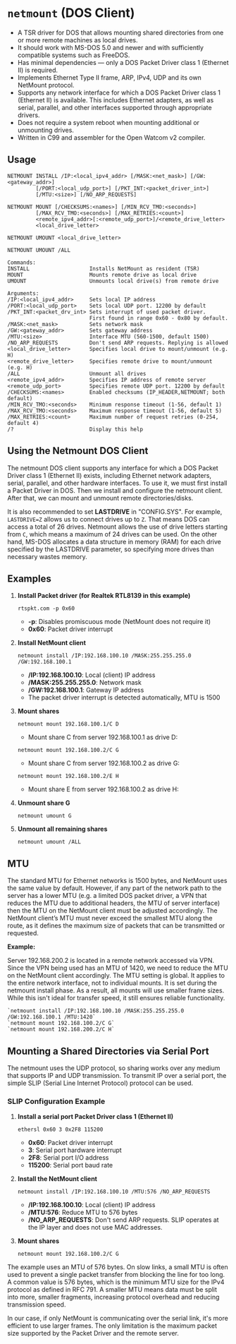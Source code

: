 # `netmount` (DOS Client)

- A TSR driver for DOS that allows mounting shared directories from one or more remote machines as local drives.
- It should work with MS-DOS 5.0 and newer and with sufficiently compatible systems such as FreeDOS.
- Has minimal dependencies — only a DOS Packet Driver class 1 (Ethernet II) is required.
- Implements Ethernet Type II frame, ARP, IPv4, UDP and its own NetMount protocol.
- Supports any network interface for which a DOS Packet Driver class 1 (Ethernet II) is available.
  This includes Ethernet adapters, as well as serial, parallel, and other interfaces supported through
  appropriate drivers.
- Does not require a system reboot when mounting additional or unmounting drives.
- Written in C99 and assembler for the Open Watcom v2 compiler.

## Usage
```
NETMOUNT INSTALL /IP:<local_ipv4_addr> [/MASK:<net_mask>] [/GW:<gateway_addr>]
         [/PORT:<local_udp_port>] [/PKT_INT:<packet_driver_int>]
         [/MTU:<size>] [/NO_ARP_REQUESTS]

NETMOUNT MOUNT [/CHECKSUMS:<names>] [/MIN_RCV_TMO:<seconds>]
         [/MAX_RCV_TMO:<seconds>] [/MAX_RETRIES:<count>]
         <remote_ipv4_addr>[:<remote_udp_port>]/<remote_drive_letter>
         <local_drive_letter>

NETMOUNT UMOUNT <local_drive_letter>

NETMOUNT UMOUNT /ALL

Commands:
INSTALL                   Installs NetMount as resident (TSR)
MOUNT                     Mounts remote drive as local drive
UMOUNT                    Unmounts local drive(s) from remote drive

Arguments:
/IP:<local_ipv4_addr>     Sets local IP address
/PORT:<local_udp_port>    Sets local UDP port. 12200 by default
/PKT_INT:<packet_drv_int> Sets interrupt of used packet driver.
                          First found in range 0x60 - 0x80 by default.
/MASK:<net_mask>          Sets network mask
/GW:<gateway_addr>        Sets gateway address
/MTU:<size>               Interface MTU (560-1500, default 1500)
/NO_ARP_REQUESTS          Don't send ARP requests. Replying is allowed
<local_drive_letter>      Specifies local drive to mount/unmount (e.g. H)
<remote_drive_letter>     Specifies remote drive to mount/unmount (e.g. H)
/ALL                      Unmount all drives
<remote_ipv4_addr>        Specifies IP address of remote server
<remote_udp_port>         Specifies remote UDP port. 12200 by default
/CHECKSUMS:<names>        Enabled checksums (IP_HEADER,NETMOUNT; both default)
/MIN_RCV_TMO:<seconds>    Minimum response timeout (1-56, default 1)
/MAX_RCV_TMO:<seconds>    Maximum response timeout (1-56, default 5)
/MAX_RETRIES:<count>      Maximum number of request retries (0-254, default 4)
/?                        Display this help
```

## Using the Netmount DOS Client
The netmount DOS client supports any interface for which a DOS Packet Driver class 1 (Ethernet II) exists,
including Ethernet network adapters, serial, parallel, and other hardware interfaces.
To use it, we must first install a Packet Driver in DOS. Then we install and configure the netmount client.
After that, we can mount and unmount remote directories/disks.

It is also recommended to set **LASTDRIVE** in "CONFIG.SYS". For example, `LASTDRIVE=Z` allows us to connect
drives up to `Z`. That means DOS can access a total of 26 drives. Netmount allows the use of drive letters
starting from `C`, which means a maximum of 24 drives can be used. On the other hand, MS-DOS allocates
a data structure in memory (RAM) for each drive specified by the LASTDRIVE parameter, so specifying more
drives than necessary wastes memory.


## Examples

1. **Install Packet driver (for Realtek RTL8139 in this example)**

    `rtspkt.com -p 0x60`

    - **-p**: Disables promiscuous mode (NetMount does not require it)
    - **0x60**: Packet driver interrupt

2. **Install NetMount client**

    `netmount install /IP:192.168.100.10 /MASK:255.255.255.0 /GW:192.168.100.1`

    - **/IP:192.168.100.10**: Local (client) IP address
    - **/MASK:255.255.255.0**: Network mask
    - **/GW:192.168.100.1**: Gateway IP address
    - The packet driver interrupt is detected automatically, MTU is 1500

3. **Mount shares**

    `netmount mount 192.168.100.1/C D`

    - Mount share C from server 192.168.100.1 as drive D:

    `netmount mount 192.168.100.2/C G`

    - Mount share C from server 192.168.100.2 as drive G:

    `netmount mount 192.168.100.2/E H`

    - Mount share E from server 192.168.100.2 as drive H:

4. **Unmount share G**

    `netmount umount G`

5. **Unmount all remaining shares**

    `netmount umount /ALL`

## MTU

The standard MTU for Ethernet networks is 1500 bytes, and NetMount uses the same value by default.
However, if any part of the network path to the server has a lower MTU (e.g. a limited DOS packet driver,
a VPN that reduces the MTU due to additional headers, the MTU of server interface) then the MTU
on the NetMount client must be adjusted accordingly. The NetMount client’s MTU must never exceed
the smallest MTU along the route, as it defines the maximum size of packets that can be transmitted
or requested.

**Example:**

Server 192.168.200.2 is located in a remote network accessed via VPN. Since the VPN being used has
an MTU of 1420, we need to reduce the MTU on the NetMount client accordingly. The MTU setting is global.
It applies to the entire network interface, not to individual mounts. It is set during the netmount
install phase. As a result, all mounts will use smaller frame sizes. While this isn't ideal for transfer
speed, it still ensures reliable functionality.

    `netmount install /IP:192.168.100.10 /MASK:255.255.255.0 /GW:192.168.100.1 /MTU:1420`
    `netmount mount 192.168.100.2/C G`
    `netmount mount 192.168.200.2/C H`


## Mounting a Shared Directories via Serial Port

The netmount uses the UDP protocol, so sharing works over any medium that supports IP and UDP transmission.
To transmit IP over a serial port, the simple SLIP (Serial Line Internet Protocol) protocol can be used.

### SLIP Configuration Example

1. **Install a serial port Packet Driver class 1 (Ethernet II)**

    `ethersl 0x60 3 0x2F8 115200`

    - **0x60**: Packet driver interrupt
    - **3**: Serial port hardware interrupt
    - **2F8**: Serial port I/O address
    - **115200**: Serial port baud rate

2. **Install the NetMount client**

    `netmount install /IP:192.168.100.10 /MTU:576 /NO_ARP_REQUESTS`

    - **/IP:192.168.100.10**: Local (client) IP address
    - **/MTU:576**: Reduce MTU to 576 bytes
    - **/NO_ARP_REQUESTS**: Don't send ARP requests. SLIP operates at the IP layer and does not use MAC addresses.

3. **Mount shares**

    `netmount mount 192.168.100.2/C G`

The example uses an MTU of 576 bytes. On slow links, a small MTU is often used to prevent a single packet
transfer from blocking the line for too long. A common value is 576 bytes, which is the minimum MTU size
for the IPv4 protocol as defined in RFC 791. A smaller MTU means data must be split into more, smaller
fragments, increasing protocol overhead and reducing transmission speed.

In our case, if only NetMount is communicating over the serial link, it's more efficient to use larger frames.
The only limitation is the maximum packet size supported by the Packet Driver and the remote server.

